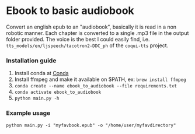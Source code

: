 # Ebook to basic audiobook

Convert an english epub to an "audiobook", basically it is read in a non robotic manner. Each chapter is converted to a single .mp3 file in the output folder provided. The voice is the best I could easily find, i.e. `tts_models/en/ljspeech/tacotron2-DDC_ph` of the `coqui-tts` project.

### Installation guide
1. Install conda at [Conda](https://docs.anaconda.com/miniconda/)
2. Install ffmpeg and make it available on $PATH, ex: `brew install ffmpeg`
3. `conda create --name ebook_to_audiobook --file requirements.txt`
4. `conda activate ebook_to_audiobook`
5. `python main.py -h`


### Example usage
`python main.py -i "myfavbook.epub" -o "/home/user/myfavdirectory"`